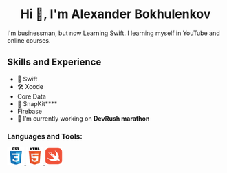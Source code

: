 


<h1 align="center">Hi 👋, I'm Alexander Bokhulenkov</h1>
<p>I'm businessman, but now Learning Swift. I learning myself in YouTube and online courses.</p>

<h2>Skills and Experience</h2>

- 🐧 Swift
- 🛠 Xcode
- Core Data
- 📝 SnapKit****
- Firebase
- 🔭 I’m currently working on **DevRush marathon**

<h3 align="left">Languages and Tools:</h3>
<p align="left"> <a href="https://www.w3schools.com/css/" target="_blank" rel="noreferrer"> <img src="https://raw.githubusercontent.com/devicons/devicon/master/icons/css3/css3-original-wordmark.svg" alt="css3" width="40" height="40"/> </a> <a href="https://www.w3.org/html/" target="_blank" rel="noreferrer"> <img src="https://raw.githubusercontent.com/devicons/devicon/master/icons/html5/html5-original-wordmark.svg" alt="html5" width="40" height="40"/> </a> <a href="https://developer.apple.com/swift/" target="_blank" rel="noreferrer"> <img src="https://raw.githubusercontent.com/devicons/devicon/master/icons/swift/swift-original.svg" alt="swift" width="40" height="40"/> </a> </p>
